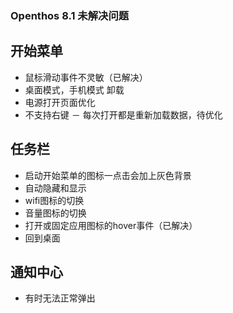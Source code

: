 ### Openthos 8.1 未解决问题

## 开始菜单
  - 鼠标滑动事件不灵敏（已解决）
  - 桌面模式，手机模式 卸载
  - 电源打开页面优化
  - 不支持右键
  － 每次打开都是重新加载数据，待优化
  
## 任务栏
  - 启动开始菜单的图标一点击会加上灰色背景
  - 自动隐藏和显示
  - wifi图标的切换
  - 音量图标的切换
  - 打开或固定应用图标的hover事件（已解决）
  - 回到桌面
  
## 通知中心
  - 有时无法正常弹出
